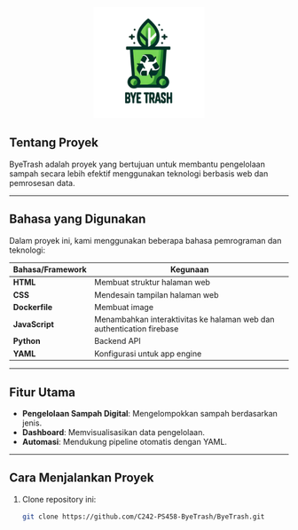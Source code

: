 <p align="center">
  <img 
    width="200" 
    height="200" 
    src="https://github.com/C242-PS458-ByeTrash/ByeTrash/blob/main/logo.png" 
    alt="My Banner">
</p>

## Tentang Proyek

ByeTrash adalah proyek yang bertujuan untuk membantu pengelolaan sampah secara lebih efektif menggunakan teknologi berbasis web dan pemrosesan data.

---

## Bahasa yang Digunakan

Dalam proyek ini, kami menggunakan beberapa bahasa pemrograman dan teknologi:

| Bahasa/Framework | Kegunaan                                   |
|-------------------|-------------------------------------------|
| **HTML**          | Membuat struktur halaman web             |
| **CSS**           | Mendesain tampilan halaman web           |
| **Dockerfile**           | Membuat image           |
| **JavaScript**    | Menambahkan interaktivitas ke halaman web dan authentication firebase |
| **Python**        | Backend API         |
| **YAML**          | Konfigurasi untuk app engine  |


---

## Fitur Utama
- **Pengelolaan Sampah Digital**: Mengelompokkan sampah berdasarkan jenis.
- **Dashboard**: Memvisualisasikan data pengelolaan.
- **Automasi**: Mendukung pipeline otomatis dengan YAML.

---

## Cara Menjalankan Proyek

1. Clone repository ini:
   ```bash
   git clone https://github.com/C242-PS458-ByeTrash/ByeTrash.git
